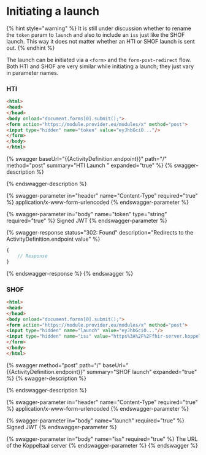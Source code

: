 # Initiating a launch

{% hint style="warning" %}
It is still under discussion whether to rename the `token` param to `launch` and also to include an `iss` just like the SHOF launch. This way it does not matter whether an HTI or SHOF launch is sent out.
{% endhint %}

The launch can be initiated via a `<form>` and the `form-post-redirect` flow. Both HTI and SHOF are very similar while initiating a launch; they just vary in parameter names.

### HTI

```html
<html>
<head>
</head>
<body onload="document.forms[0].submit();">
<form action="https://module.provider.eu/modules/x" method="post">
<input type="hidden" name="token" value="eyJhbGciO..."/>
</form>
</body>
</html>
```

{% swagger baseUrl="{{ActivityDefinition.endpoint}}" path="/" method="post" summary="HTI Launch " expanded="true" %}
{% swagger-description %}

{% endswagger-description %}

{% swagger-parameter in="header" name="Content-Type" required="true" %}
application/x-www-form-urlencoded
{% endswagger-parameter %}

{% swagger-parameter in="body" name="token" type="string" required="true" %}
Signed JWT
{% endswagger-parameter %}

{% swagger-response status="302: Found" description="Redirects to the ActivityDefinition.endpoint value" %}
```javascript
{
    // Response
}
```
{% endswagger-response %}
{% endswagger %}

### SHOF

```html
<html>
<head>
</head>
<body onload="document.forms[0].submit();">
<form action="https://module.provider.eu/modules/x" method="post">
<input type="hidden" name="launch" value="eyJhbGciO..."/>
<input type="hidden" name="iss" value="https%3A%2F%2Ffhir-server.koppeltaal.headease.nl%2Ffhir%2FDEFAULT"/>
</form>
</body>
</html>
```

{% swagger method="post" path="/" baseUrl="{{ActivityDefinition.endpoint}}" summary="SHOF launch" expanded="true" %}
{% swagger-description %}

{% endswagger-description %}

{% swagger-parameter in="header" name="Content-Type" required="true" %}
application/x-www-form-urlencoded
{% endswagger-parameter %}

{% swagger-parameter in="body" name="launch" required="true" %}
Signed JWT
{% endswagger-parameter %}

{% swagger-parameter in="body" name="iss" required="true" %}
The URL of the Koppeltaal server
{% endswagger-parameter %}
{% endswagger %}

